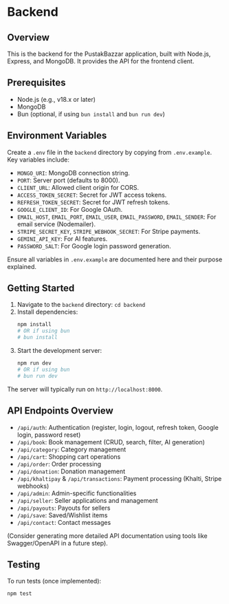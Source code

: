 # Backend

## Overview
This is the backend for the PustakBazzar application, built with Node.js, Express, and MongoDB. It provides the API for the frontend client.

## Prerequisites
- Node.js (e.g., v18.x or later)
- MongoDB
- Bun (optional, if using `bun install` and `bun run dev`)

## Environment Variables
Create a `.env` file in the `backend` directory by copying from `.env.example`. Key variables include:
- `MONGO_URI`: MongoDB connection string.
- `PORT`: Server port (defaults to 8000).
- `CLIENT_URL`: Allowed client origin for CORS.
- `ACCESS_TOKEN_SECRET`: Secret for JWT access tokens.
- `REFRESH_TOKEN_SECRET`: Secret for JWT refresh tokens.
- `GOOGLE_CLIENT_ID`: For Google OAuth.
- `EMAIL_HOST`, `EMAIL_PORT`, `EMAIL_USER`, `EMAIL_PASSWORD`, `EMAIL_SENDER`: For email service (Nodemailer).
- `STRIPE_SECRET_KEY`, `STRIPE_WEBHOOK_SECRET`: For Stripe payments.
- `GEMINI_API_KEY`: For AI features.
- `PASSWORD_SALT`: For Google login password generation.

Ensure all variables in `.env.example` are documented here and their purpose explained.

## Getting Started
1. Navigate to the `backend` directory: `cd backend`
2. Install dependencies:
   ```bash
   npm install
   # OR if using bun
   # bun install
   ```
3. Start the development server:
   ```bash
   npm run dev
   # OR if using bun
   # bun run dev
   ```
The server will typically run on `http://localhost:8000`.

## API Endpoints Overview
- `/api/auth`: Authentication (register, login, logout, refresh token, Google login, password reset)
- `/api/book`: Book management (CRUD, search, filter, AI generation)
- `/api/category`: Category management
- `/api/cart`: Shopping cart operations
- `/api/order`: Order processing
- `/api/donation`: Donation management
- `/api/khaltipay` & `/api/transactions`: Payment processing (Khalti, Stripe webhooks)
- `/api/admin`: Admin-specific functionalities
- `/api/seller`: Seller applications and management
- `/api/payouts`: Payouts for sellers
- `/api/save`: Saved/Wishlist items
- `/api/contact`: Contact messages

(Consider generating more detailed API documentation using tools like Swagger/OpenAPI in a future step).

## Testing
To run tests (once implemented):
```bash
npm test
```
